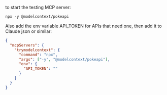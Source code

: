 to start the testing MCP server:

```
npx -y @modelcontext/pokeapi
```

Also add the env variable API_TOKEN for APIs that need one, then add it to Claude json or similar:

```json
{
  "mcpServers": {
    "trymodelcontext": {
      "command": "npx",
      "args": ["-y", "@modelcontext/pokeapi"],
      "env": {
        "API_TOKEN": ""
      }
    }
  }
}
```
